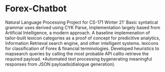 # Forex-Chatbot
Natural Language Processing Project for CS-171 Winter 21'
Basic syntatical grammar uses derived using CYK Parse, implementation largely based from Artificial Intelligence, a modern approach.
A baseline implemenation of tailor-built lexicon categories as a proof of concept for predicitive analytics, Information Retrieval search engine, and other intelligent systems.
lexicons for classification of Forex & financial terminologies.
Developed heuristics to mapsearch queries by calling the most probable API callto retrieve the required payload. •Automated text processing bygenerating meaningful responses from JSON payloads(dialogue generation).
